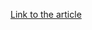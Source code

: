 [Link to the article](https://ti.qianxin.com/blog/articles/Andoryu-Botnet-A-New-Botnet-Based-on-Socks-Protocol/)

